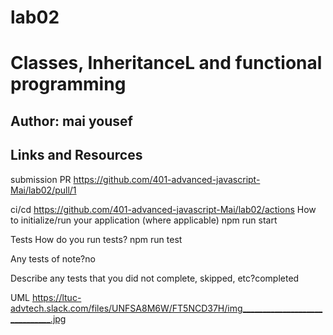 # lab02
 # Classes, InheritanceL and functional programming 
 ## Author: mai yousef
## Links and Resources
submission PR https://github.com/401-advanced-javascript-Mai/lab02/pull/1

ci/cd https://github.com/401-advanced-javascript-Mai/lab02/actions
How to initialize/run your application (where applicable)
npm run start

Tests
How do you run tests? npm run test

Any tests of note?no

Describe any tests that you did not complete, skipped, etc?completed

UML
https://ltuc-advtech.slack.com/files/UNFSA8M6W/FT5NCD37H/img______________________________.jpg
